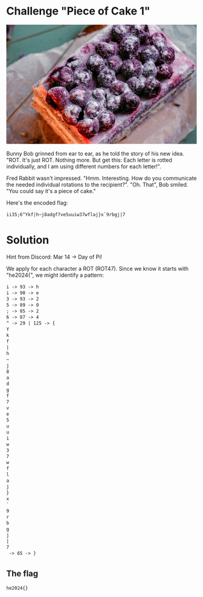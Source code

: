 # Challenge "Piece of Cake 1"
![Banner Image](banner.jpg)

Bunny Bob grinned from ear to ear, as he told the story of his new idea. "ROT. It's just ROT. Nothing more. But get this: Each letter is rotted individually, and I am using different numbers for each letter!".

Fred Rabbit wasn't impressed. "Hmm. Interesting. How do you communicate the needed individual rotations to the recipient?".
"Oh. That", Bob smiled. "You could say it's a piece of cake."

Here's the encoded flag:

    ii35;6^Ykf|h~j8adgf7ve5uuiw37wflaj}x`9rbgj|7 


# Solution
Hint from Discord: Mar 14 -> Day of Pi!

We apply for each character a ROT (ROT47). Since we know it starts with "he2024{", we might identify a pattern:

    i -> 93 -> h
    i -> 90 -> e
    3 -> 93 -> 2
    5 -> 89 -> 0
    ; -> 85 -> 2
    6 -> 87 -> 4
    ^ -> 29 | 125 -> {
    Y
    k
    f
    |
    h
    ~
    j
    8
    a
    d
    g
    f
    7
    v
    e
    5
    u
    u
    i
    w
    3
    7
    w
    f
    l
    a
    j
    }
    x
    `
    9
    r
    b
    g
    j
    |
    7
     -> 65 -> }


## The flag
    he2024{}
